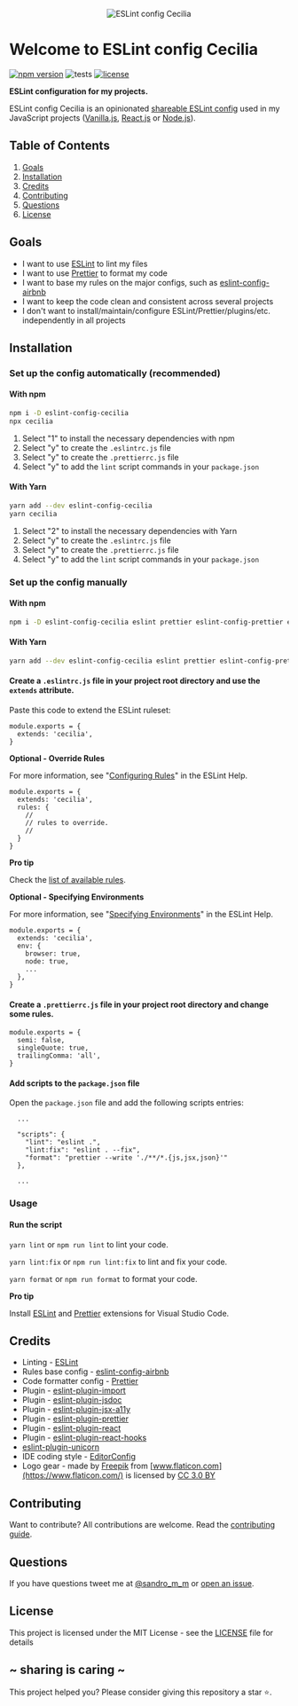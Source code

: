 <p align="center"><img src="https://i.imgur.com/De2l7rX.png" alt="ESLint config Cecilia" /></p>

# Welcome to ESLint config Cecilia

[![npm version](https://badge.fury.io/js/eslint-config-cecilia.svg)](https://badge.fury.io/js/eslint-config-cecilia)
![tests](https://github.com/SandroMiguel/eslint-config-cecilia/actions/workflows/tests.yml/badge.svg)
[![license](https://img.shields.io/badge/License-MIT-blue.svg?style=flat)](LICENSE)

**ESLint configuration for my projects.**

ESLint config Cecilia is an opinionated
[shareable ESLint config](http://eslint.org/docs/developer-guide/shareable-configs.html)
used in my JavaScript projects ([Vanilla.js](http://vanilla-js.com/),
[React.js](https://reactjs.org/) or [Node.js](https://nodejs.org/)).

## Table of Contents

1. [Goals](#goals)
1. [Installation](#installation)
1. [Credits](#credits)
1. [Contributing](#contributing)
1. [Questions](#questions)
1. [License](#license)

## Goals

- I want to use [ESLint](https://eslint.org/) to lint my files
- I want to use [Prettier](https://www.npmjs.com/package/prettier) to format my code
- I want to base my rules on the major configs, such as [eslint-config-airbnb](https://www.npmjs.com/package/eslint-config-airbnb)
- I want to keep the code clean and consistent across several projects
- I don't want to install/maintain/configure ESLint/Prettier/plugins/etc. independently in all projects

## Installation

### Set up the config automatically (recommended)

#### With npm

```sh
npm i -D eslint-config-cecilia
npx cecilia
```

1. Select "1" to install the necessary dependencies with npm
1. Select "y" to create the `.eslintrc.js` file
1. Select "y" to create the `.prettierrc.js` file
1. Select "y" to add the `lint` script commands in your `package.json`

#### With Yarn

```sh
yarn add --dev eslint-config-cecilia
yarn cecilia
```

1. Select "2" to install the necessary dependencies with Yarn
1. Select "y" to create the `.eslintrc.js` file
1. Select "y" to create the `.prettierrc.js` file
1. Select "y" to add the `lint` script commands in your `package.json`

### Set up the config manually

#### With npm

```sh
npm i -D eslint-config-cecilia eslint prettier eslint-config-prettier eslint-plugin-prettier eslint-config-airbnb eslint-plugin-import eslint-plugin-jsdoc eslint-plugin-jsx-a11y eslint-plugin-react eslint-plugin-react-hooks eslint-plugin-unicorn
```

#### With Yarn

```sh
yarn add --dev eslint-config-cecilia eslint prettier eslint-config-prettier eslint-plugin-prettier eslint-config-airbnb eslint-plugin-import eslint-plugin-jsdoc eslint-plugin-jsx-a11y eslint-plugin-react eslint-plugin-react-hooks eslint-plugin-unicorn
```

#### Create a `.eslintrc.js` file in your project root directory and use the `extends` attribute.

Paste this code to extend the ESLint ruleset:

```
module.exports = {
  extends: 'cecilia',
}
```

**Optional - Override Rules**

For more information, see "[Configuring Rules](https://eslint.org/docs/user-guide/configuring#configuring-rules)" in the ESLint Help.

```
module.exports = {
  extends: 'cecilia',
  rules: {
    //
    // rules to override.
    //
  }
}
```

**Pro tip**

Check the [list of available rules](https://eslint.org/docs/rules/).

**Optional - Specifying Environments**

For more information, see "[Specifying Environments](https://eslint.org/docs/user-guide/configuring#specifying-environments)" in the ESLint Help.

```
module.exports = {
  extends: 'cecilia',
  env: {
    browser: true,
    node: true,
    ...
  },
}
```

#### Create a `.prettierrc.js` file in your project root directory and change some rules.

```
module.exports = {
  semi: false,
  singleQuote: true,
  trailingComma: 'all',
}
```

#### Add scripts to the `package.json` file

Open the `package.json` file and add the following scripts entries:

```
  ...

  "scripts": {
    "lint": "eslint .",
    "lint:fix": "eslint . --fix",
    "format": "prettier --write './**/*.{js,jsx,json}'"
  },

  ...
```

### Usage

#### Run the script

`yarn lint` or `npm run lint` to lint your code.

`yarn lint:fix` or `npm run lint:fix` to lint and fix your code.

`yarn format` or `npm run format` to format your code.

**Pro tip**

Install
[ESLint](https://marketplace.visualstudio.com/items?itemName=dbaeumer.vscode-eslint)
and
[Prettier](https://marketplace.visualstudio.com/items?itemName=esbenp.prettier-vscode)
extensions for Visual Studio Code.

## Credits

- Linting - [ESLint](https://eslint.org/)
- Rules base config -
  [eslint-config-airbnb](https://www.npmjs.com/package/eslint-config-airbnb)
- Code formatter config - [Prettier](https://www.npmjs.com/package/prettier)
- Plugin -
  [eslint-plugin-import](https://www.npmjs.com/package/eslint-plugin-import)
- Plugin -
  [eslint-plugin-jsdoc](https://www.npmjs.com/package/eslint-plugin-jsdoc)
- Plugin -
  [eslint-plugin-jsx-a11y](https://www.npmjs.com/package/eslint-plugin-jsx-a11y)
- Plugin -
  [eslint-plugin-prettier](https://www.npmjs.com/package/eslint-plugin-prettier)
- Plugin -
  [eslint-plugin-react](https://www.npmjs.com/package/eslint-plugin-react)
- Plugin -
  [eslint-plugin-react-hooks](https://www.npmjs.com/package/eslint-plugin-react-hooks)
- [eslint-plugin-unicorn](https://www.npmjs.com/package/eslint-plugin-unicorn)
- IDE coding style - [EditorConfig](https://editorconfig.org/)
- Logo gear - made by [Freepik](http://www.freepik.com) from
  [www.flaticon.com](https://www.flaticon.com/) is licensed by
  [CC 3.0 BY](http://creativecommons.org/licenses/by/3.0/)

## Contributing

Want to contribute? All contributions are welcome. Read the
[contributing guide](CONTRIBUTING.md).

## Questions

If you have questions tweet me at [@sandro_m_m](https://twitter.com/sandro_m_m)
or [open an issue](../../issues/new).

## License

This project is licensed under the MIT License - see the [LICENSE](LICENSE) file
for details

## ~ sharing is caring ~

This project helped you? Please consider giving this repository a star :star:.
